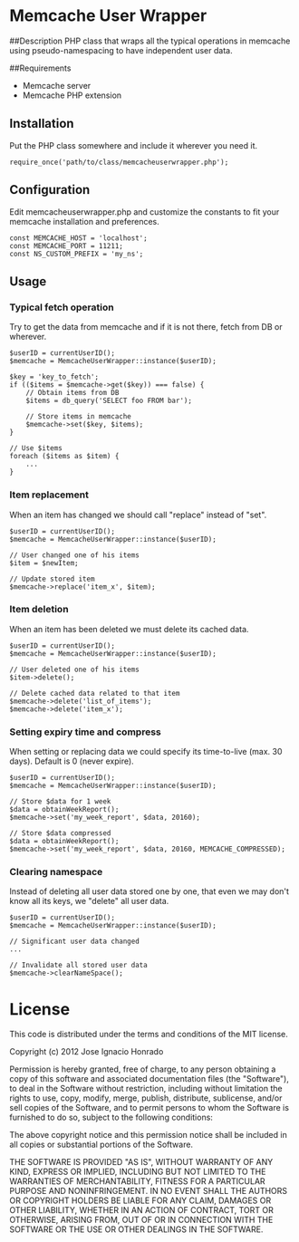 # Memcache User Wrapper

##Description
PHP class that wraps all the typical operations in memcache using pseudo-namespacing to have independent user data.

##Requirements
- Memcache server
- Memcache PHP extension

## Installation
Put the PHP class somewhere and include it wherever you need it.

	require_once('path/to/class/memcacheuserwrapper.php');

## Configuration
Edit memcacheuserwrapper.php and customize the constants to fit your memcache installation and preferences.

	const MEMCACHE_HOST = 'localhost';
	const MEMCACHE_PORT = 11211;
	const NS_CUSTOM_PREFIX = 'my_ns';

## Usage

### Typical fetch operation
Try to get the data from memcache and if it is not there, fetch from DB or wherever.

	$userID = currentUserID();
	$memcache = MemcacheUserWrapper::instance($userID);
		
	$key = 'key_to_fetch';
	if (($items = $memcache->get($key)) === false) {
		// Obtain items from DB
		$items = db_query('SELECT foo FROM bar');
		
		// Store items in memcache
		$memcache->set($key, $items);
	}
	
	// Use $items
	foreach ($items as $item) {
		...
	}

### Item replacement
When an item has changed we should call "replace" instead of "set".

	$userID = currentUserID();
	$memcache = MemcacheUserWrapper::instance($userID);

	// User changed one of his items
	$item = $newItem;

	// Update stored item
	$memcache->replace('item_x', $item);
	
### Item deletion
When an item has been deleted we must delete its cached data.

	$userID = currentUserID();
	$memcache = MemcacheUserWrapper::instance($userID);
	
	// User deleted one of his items
	$item->delete();

	// Delete cached data related to that item
	$memcache->delete('list_of_items');
	$memcache->delete('item_x');
	
### Setting expiry time and compress
When setting or replacing data we could specify its time-to-live (max. 30 days). Default is 0 (never expire).

	$userID = currentUserID();
	$memcache = MemcacheUserWrapper::instance($userID);

	// Store $data for 1 week
	$data = obtainWeekReport();
	$memcache->set('my_week_report', $data, 20160);

	// Store $data compressed
	$data = obtainWeekReport();
	$memcache->set('my_week_report', $data, 20160, MEMCACHE_COMPRESSED);
	
### Clearing namespace
Instead of deleting all user data stored one by one, that even we may don't know all its keys, we "delete" all user data.

	$userID = currentUserID();
	$memcache = MemcacheUserWrapper::instance($userID);

	// Significant user data changed
	...

	// Invalidate all stored user data
	$memcache->clearNameSpace();
	
# License
This code is distributed under the terms and conditions of the MIT license.

Copyright (c) 2012 Jose Ignacio Honrado

Permission is hereby granted, free of charge, to any person obtaining a copy of this software and associated documentation files (the "Software"), to deal in the Software without restriction, including without limitation the rights to use, copy, modify, merge, publish, distribute, sublicense, and/or sell copies of the Software, and to permit persons to whom the Software is furnished to do so, subject to the following conditions:

The above copyright notice and this permission notice shall be included in all copies or substantial portions of the Software.

THE SOFTWARE IS PROVIDED "AS IS", WITHOUT WARRANTY OF ANY KIND, EXPRESS OR IMPLIED, INCLUDING BUT NOT LIMITED TO THE WARRANTIES OF MERCHANTABILITY, FITNESS FOR A PARTICULAR PURPOSE AND NONINFRINGEMENT. IN NO EVENT SHALL THE AUTHORS OR COPYRIGHT HOLDERS BE LIABLE FOR ANY CLAIM, DAMAGES OR OTHER LIABILITY, WHETHER IN AN ACTION OF CONTRACT, TORT OR OTHERWISE, ARISING FROM, OUT OF OR IN CONNECTION WITH THE SOFTWARE OR THE USE OR OTHER DEALINGS IN THE SOFTWARE.